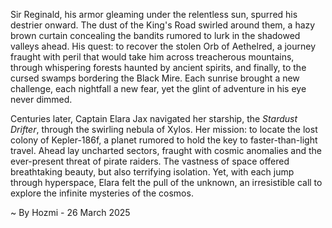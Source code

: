 
Sir Reginald, his armor gleaming under the relentless sun, spurred his destrier onward.  The dust of the King's Road swirled around them, a hazy brown curtain concealing the bandits rumored to lurk in the shadowed valleys ahead.  His quest: to recover the stolen Orb of Aethelred, a journey fraught with peril that would take him across treacherous mountains, through whispering forests haunted by ancient spirits, and finally, to the cursed swamps bordering the Black Mire.  Each sunrise brought a new challenge, each nightfall a new fear, yet the glint of adventure in his eye never dimmed.


Centuries later, Captain Elara Jax navigated her starship, the *Stardust Drifter*, through the swirling nebula of Xylos.  Her mission: to locate the lost colony of Kepler-186f, a planet rumored to hold the key to faster-than-light travel.  Ahead lay uncharted sectors, fraught with cosmic anomalies and the ever-present threat of pirate raiders.  The vastness of space offered breathtaking beauty, but also terrifying isolation.  Yet, with each jump through hyperspace, Elara felt the pull of the unknown, an irresistible call to explore the infinite mysteries of the cosmos.

~ By Hozmi - 26 March 2025
